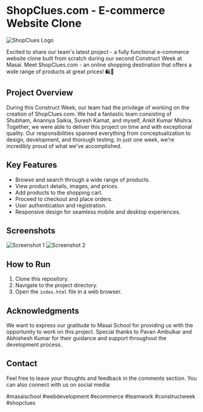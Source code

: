 # ShopClues.com - E-commerce Website Clone

![ShopClues Logo](link-to-logo.png) <!-- Replace with an actual logo image if available -->

Excited to share our team's latest project - a fully functional e-commerce website clone built from scratch during our second Construct Week at Masai. Meet ShopClues.com - an online shopping destination that offers a wide range of products at great prices! 🛍️🎉

## Project Overview

During this Construct Week, our team had the privilege of working on the creation of ShopClues.com. We had a fantastic team consisting of Shubham, Anannya Saikia, Suresh Kamat, and myself, Ankit Kumar Mishra. Together, we were able to deliver this project on time and with exceptional quality. Our responsibilities spanned everything from conceptualization to design, development, and thorough testing. In just one week, we're incredibly proud of what we've accomplished.

## Key Features

- Browse and search through a wide range of products.
- View product details, images, and prices.
- Add products to the shopping cart.
- Proceed to checkout and place orders.
- User authentication and registration.
- Responsive design for seamless mobile and desktop experiences.

## Screenshots

<!-- Add screenshots of your website here -->
![Screenshot 1](screenshots/screenshot1.png)
![Screenshot 2](screenshots/screenshot2.png)
<!-- Add more screenshots as needed -->

## How to Run

1. Clone this repository.
2. Navigate to the project directory.
3. Open the `index.html` file in a web browser.

## Acknowledgments

We want to express our gratitude to Masai School for providing us with the opportunity to work on this project. Special thanks to Pavan Ambulkar and Abhishesh Kumar for their guidance and support throughout the development process.

## Contact

Feel free to leave your thoughts and feedback in the comments section. You can also connect with us on social media:


\#masaischool #webdevelopment #ecommerce #teamwork #constructweek #shopclues
